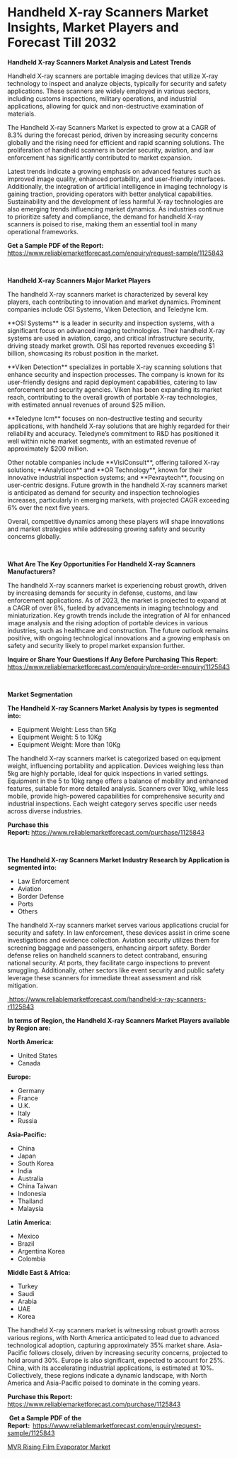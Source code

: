 <p><h1>Handheld X-ray Scanners Market Insights, Market Players and Forecast Till 2032</h1></p><p><strong>Handheld X-ray Scanners Market Analysis and Latest Trends</strong></p>
<p><p>Handheld X-ray scanners are portable imaging devices that utilize X-ray technology to inspect and analyze objects, typically for security and safety applications. These scanners are widely employed in various sectors, including customs inspections, military operations, and industrial applications, allowing for quick and non-destructive examination of materials. </p><p>The Handheld X-ray Scanners Market is expected to grow at a CAGR of 8.3% during the forecast period, driven by increasing security concerns globally and the rising need for efficient and rapid scanning solutions. The proliferation of handheld scanners in border security, aviation, and law enforcement has significantly contributed to market expansion. </p><p>Latest trends indicate a growing emphasis on advanced features such as improved image quality, enhanced portability, and user-friendly interfaces. Additionally, the integration of artificial intelligence in imaging technology is gaining traction, providing operators with better analytical capabilities. Sustainability and the development of less harmful X-ray technologies are also emerging trends influencing market dynamics. As industries continue to prioritize safety and compliance, the demand for handheld X-ray scanners is poised to rise, making them an essential tool in many operational frameworks.</p></p>
<p><strong>Get a Sample PDF of the Report:&nbsp;</strong> <a href="https://www.reliablemarketforecast.com/enquiry/request-sample/1125843?utm_campaign=2639&utm_medium=2&utm_source=Github&utm_content=ia&utm_term=24022025&utm_id=handheld-x-ray-scanners">https://www.reliablemarketforecast.com/enquiry/request-sample/1125843</a></p>
<p>&nbsp;</p>
<p><strong>Handheld X-ray Scanners Major Market Players</strong></p>
<p><p>The handheld X-ray scanners market is characterized by several key players, each contributing to innovation and market dynamics. Prominent companies include OSI Systems, Viken Detection, and Teledyne Icm.</p><p>**OSI Systems** is a leader in security and inspection systems, with a significant focus on advanced imaging technologies. Their handheld X-ray systems are used in aviation, cargo, and critical infrastructure security, driving steady market growth. OSI has reported revenues exceeding $1 billion, showcasing its robust position in the market.</p><p>**Viken Detection** specializes in portable X-ray scanning solutions that enhance security and inspection processes. The company is known for its user-friendly designs and rapid deployment capabilities, catering to law enforcement and security agencies. Viken has been expanding its market reach, contributing to the overall growth of portable X-ray technologies, with estimated annual revenues of around $25 million.</p><p>**Teledyne Icm** focuses on non-destructive testing and security applications, with handheld X-ray solutions that are highly regarded for their reliability and accuracy. Teledyne’s commitment to R&D has positioned it well within niche market segments, with an estimated revenue of approximately $200 million.</p><p>Other notable companies include **VisiConsult**, offering tailored X-ray solutions; **Analyticon** and **OR Technology**, known for their innovative industrial inspection systems; and **Pexraytech**, focusing on user-centric designs. Future growth in the handheld X-ray scanners market is anticipated as demand for security and inspection technologies increases, particularly in emerging markets, with projected CAGR exceeding 6% over the next five years. </p><p>Overall, competitive dynamics among these players will shape innovations and market strategies while addressing growing safety and security concerns globally.</p></p>
<p>&nbsp;</p>
<p><strong>What Are The Key Opportunities For Handheld X-ray Scanners Manufacturers?</strong></p>
<p><p>The handheld X-ray scanners market is experiencing robust growth, driven by increasing demands for security in defense, customs, and law enforcement applications. As of 2023, the market is projected to expand at a CAGR of over 8%, fueled by advancements in imaging technology and miniaturization. Key growth trends include the integration of AI for enhanced image analysis and the rising adoption of portable devices in various industries, such as healthcare and construction. The future outlook remains positive, with ongoing technological innovations and a growing emphasis on safety and security likely to propel market expansion further.</p></p>
<p><strong>Inquire or Share Your Questions If Any Before Purchasing This Report:</strong> <a href="https://www.reliablemarketforecast.com/enquiry/pre-order-enquiry/1125843?utm_campaign=2639&utm_medium=2&utm_source=Github&utm_content=ia&utm_term=24022025&utm_id=handheld-x-ray-scanners">https://www.reliablemarketforecast.com/enquiry/pre-order-enquiry/1125843</a></p>
<p>&nbsp;</p>
<p><strong>Market Segmentation</strong></p>
<p><strong>The Handheld X-ray Scanners Market Analysis by types is segmented into:</strong></p>
<p><ul><li>Equipment Weight: Less than 5Kg</li><li>Equipment Weight: 5 to 10Kg</li><li>Equipment Weight: More than 10Kg</li></ul></p>
<p><p>The handheld X-ray scanners market is categorized based on equipment weight, influencing portability and application. Devices weighing less than 5kg are highly portable, ideal for quick inspections in varied settings. Equipment in the 5 to 10kg range offers a balance of mobility and enhanced features, suitable for more detailed analysis. Scanners over 10kg, while less mobile, provide high-powered capabilities for comprehensive security and industrial inspections. Each weight category serves specific user needs across diverse industries.</p></p>
<p><strong>Purchase this Report:&nbsp;</strong><a href="https://www.reliablemarketforecast.com/purchase/1125843?utm_campaign=2639&utm_medium=2&utm_source=Github&utm_content=ia&utm_term=24022025&utm_id=handheld-x-ray-scanners">https://www.reliablemarketforecast.com/purchase/1125843</a></p>
<p>&nbsp;</p>
<p><strong>The Handheld X-ray Scanners Market Industry Research by Application is segmented into:</strong></p>
<p><ul><li>Law Enforcement</li><li>Aviation</li><li>Border Defense</li><li>Ports</li><li>Others</li></ul></p>
<p><p>The handheld X-ray scanners market serves various applications crucial for security and safety. In law enforcement, these devices assist in crime scene investigations and evidence collection. Aviation security utilizes them for screening baggage and passengers, enhancing airport safety. Border defense relies on handheld scanners to detect contraband, ensuring national security. At ports, they facilitate cargo inspections to prevent smuggling. Additionally, other sectors like event security and public safety leverage these scanners for immediate threat assessment and risk mitigation.</p></p>
<p><a href="https://www.reliablemarketforecast.com/handheld-x-ray-scanners-r1125843?utm_campaign=2639&utm_medium=2&utm_source=Github&utm_content=ia&utm_term=24022025&utm_id=handheld-x-ray-scanners">&nbsp;https://www.reliablemarketforecast.com/handheld-x-ray-scanners-r1125843</a></p>
<p><strong>In terms of Region, the Handheld X-ray Scanners Market Players available by Region are:</strong></p>
<p>
    <p> <strong> North America: </strong>
        <ul>
            <li>United States</li>
            <li>Canada</li>
        </ul>
        </p> 
    <p> <strong> Europe: </strong>
        <ul>
            <li>Germany</li>
            <li>France</li>
            <li>U.K.</li>
            <li>Italy</li>
            <li>Russia</li>
        </ul>
        </p> 
    <p> <strong> Asia-Pacific: </strong>
        <ul>
            <li>China</li>
            <li>Japan</li>
            <li>South Korea</li>
            <li>India</li>
            <li>Australia</li>
            <li>China Taiwan</li>
            <li>Indonesia</li>
            <li>Thailand</li>
            <li>Malaysia</li>
        </ul>
        </p> 
    <p> <strong> Latin America: </strong>
        <ul>
            <li>Mexico</li>
            <li>Brazil</li>
            <li>Argentina Korea</li>
            <li>Colombia</li>
        </ul>
        </p> 
    <p> <strong> Middle East & Africa: </strong>
        <ul>
            <li>Turkey</li>
            <li>Saudi</li>
            <li>Arabia</li>
            <li>UAE</li>
            <li>Korea</li>
        </ul>
    </p>
    </p>
<p><p>The handheld X-ray scanners market is witnessing robust growth across various regions, with North America anticipated to lead due to advanced technological adoption, capturing approximately 35% market share. Asia-Pacific follows closely, driven by increasing security concerns, projected to hold around 30%. Europe is also significant, expected to account for 25%. China, with its accelerating industrial applications, is estimated at 10%. Collectively, these regions indicate a dynamic landscape, with North America and Asia-Pacific poised to dominate in the coming years.</p></p>
<p><strong>Purchase this Report: </strong><a href="https://www.reliablemarketforecast.com/purchase/1125843?utm_campaign=2639&utm_medium=2&utm_source=Github&utm_content=ia&utm_term=24022025&utm_id=handheld-x-ray-scanners">https://www.reliablemarketforecast.com/purchase/1125843</a></p>
<p>&nbsp;<strong>Get a Sample PDF of the Report:&nbsp;&nbsp;</strong><a href="https://www.reliablemarketforecast.com/enquiry/request-sample/1125843?utm_campaign=2639&utm_medium=2&utm_source=Github&utm_content=ia&utm_term=24022025&utm_id=handheld-x-ray-scanners">https://www.reliablemarketforecast.com/enquiry/request-sample/1125843</a></p>
<p><strong></strong></p>
<p><p><a href="https://github.com/agdonthisa/Market-Research-Report-List-1/blob/main/mvr-rising-film-evaporator-market.md?utm_campaign=2639&utm_medium=2&utm_source=Github&utm_content=ia&utm_term=24022025&utm_id=handheld-x-ray-scanners">MVR Rising Film Evaporator Market</a></p></p>